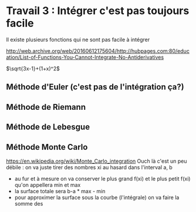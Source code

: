 # Travail 3 : Intégrer c'est pas toujours facile

Il existe plusieurs fonctions qui ne sont pas facile à intégrer

http://web.archive.org/web/20160612175604/http://hubpages.com:80/education/List-of-Functions-You-Cannot-Integrate-No-Antiderivatives

$\sqrt{3x-1}+(1+x)^2$

## Méthode d'Euler (c'est pas de l'intégration ça?)

## Méthode de Riemann

## Méthode de Lebesgue

## Méthode Monte Carlo

https://en.wikipedia.org/wiki/Monte_Carlo_integration
Ouch là c'est un peu débile : on va juste tirer des nombres xi au hasard dans l'interval a, b
- au fur et à mesure on va conserver le plus grand f(xi) et le plus petit f(xi) qu'on appellera min et max
- la surface totale sera b-a * max - min
- pour approximer la surface sous la courbe (l'intégrale) on va faire la somme des 